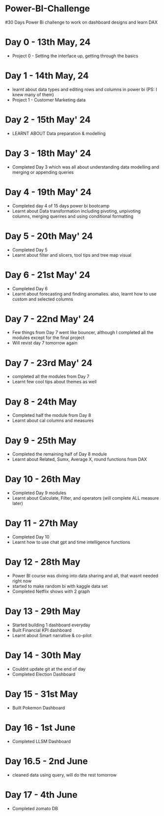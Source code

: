 # Power-BI-Challenge
#30 Days Power Bi challenge to work on dashboard designs and learn DAX

# Day 0 - 13th May, 24
- Project 0 - Setting the interface up, getting through the basics 

# Day 1 - 14th May, 24
- learnt about data types and editing rows and columns in power bi (PS: I knew many of them)
- Project 1 - Customer Marketing data

# Day 2 - 15th May' 24
- LEARNT ABOUT Data preparation & modelling

# Day 3 - 18th May' 24
- Completed Day 3 which was all about understanding data modelling and merging or appending queries

# Day 4 - 19th May' 24
- Completed day 4 of 15 days power bi bootcamp
- Learnt about Data transformation including pivoting, unpivoting columns, merging querires and using conditional formatting

# Day 5 - 20th May' 24
- Completed Day 5 
- Learnt about filter and slicers, tool tips and tree map visual

# Day 6 - 21st May' 24
- Completed Day 6
- Learnt about forecasting and finding anomalies. also, learnt how to use custom and selected columns

# Day 7 - 22nd May' 24
- Few things from Day 7 went like bouncer, although I completed all the modules except for the final project
- Will revist day 7 tomorrow again

# Day 7 - 23rd May' 24
- completed all the modules from Day 7
- Learnt few cool tips about themes as well

# Day 8 - 24th May
- Completed half the module from Day 8
- Learnt about cal columns and measures

# Day 9 - 25th May
- Completed the remaining half of Day 8 module
- Learnt about Related, Sumx, Average X, round functions from DAX

# Day 10 - 26th May
- Completed Day 9 modules
- Learnt about Calculate, Filter, and operators (will complete ALL measure later)

# Day 11 - 27th May
- Completed Day 10 
- Learnt how to use chat gpt and time intelligence functions 

# Day 12 - 28th May
- Power BI course was diving into data sharing and all, that wasnt needed right now
- started to make random bi with kaggle data set
- Completed Netflix shows with 2 graph

# Day 13 - 29th May
- Started building 1 dashboard everyday
- Built Financial KPI dashboard
- Learnt about Smart narrative & co-pilot

# Day 14 - 30th May
- Couldnt update git at the end of day
- Completed Election Dashboard

# Day 15 - 31st May
- Built Pokemon Dashboard 

# Day 16 - 1st June
- Completed LLSM Dashboard

# Day 16.5 - 2nd June
- cleaned data using query, will do the rest tomorrow

# Day 17 - 4th June
- Completed zomato DB